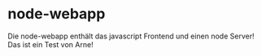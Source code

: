 # node-webapp
Die node-webapp enthält das javascript Frontend und einen node Server!
Das ist ein Test von Arne!